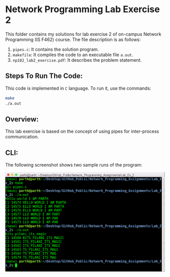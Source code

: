 # Network Programming Lab Exercise 2

This folder contains my solutions for lab exercise 2 of on-campus Network Programming (IS F462) course. The file description is as follows:

1. `pipes.c`: It contains the solution program. 
2. `makefile`: It compiles the code to an executable file `a.out`.
3. `np182_lab2_exercise.pdf`: It describes the problem statement.

## Steps To Run The Code:
This code is implemented in `C` language. To run it, use the commands:
```sh
make
./a.out
``` 

## Overview:
This lab exercise is based on the concept of using pipes for inter-process communication.

## CLI:
The following screenshot shows two sample runs of the program:

![CLI](./imgs/cli.png)

